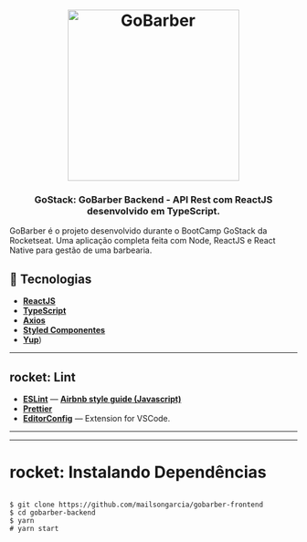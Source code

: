 
<h1 align="center">
  <img alt="GoBarber" title="GoBarber" src="https://i.imgur.com/RSswOY2.png" width="300px" />
</h1>
<h3 align="center">
  GoStack: GoBarber Backend - API Rest com ReactJS desenvolvido em TypeScript.
</h3>
GoBarber é o projeto desenvolvido durante o BootCamp GoStack da Rocketseat. Uma aplicação completa feita com Node, ReactJS e React Native para gestão de uma barbearia.



## :rocket: Tecnologias
- [**ReactJS**](https://pt-br.reactjs.org/)
- [**TypeScript**](https://nodejs.org/en/)
- [**Axios**](https://www.typescriptlang.org/)
- [**Styled Componentes**](https://styled-components.com/docs/basics)
- [**Yup**](https://github.com/jquense/yup))

---


## rocket:  **Lint**
- [**ESLint**](https://www.npmjs.com/package/eslint) — [**Airbnb style guide (Javascript)**](https://github.com/airbnb/javascript)
- [**Prettier**](https://www.npmjs.com/package/prettier)
- [**EditorConfig**]() — Extension for VSCode.

---

---
# rocket:  Instalando Dependências

```

$ git clone https://github.com/mailsongarcia/gobarber-frontend
$ cd gobarber-backend
$ yarn
# yarn start


```

